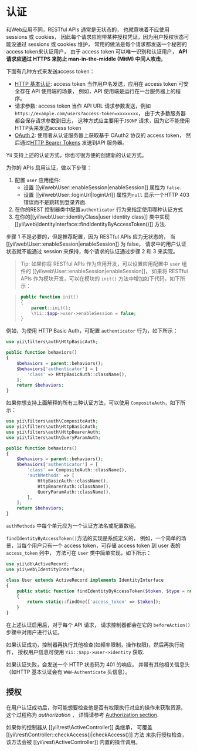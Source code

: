 认证
==============

和Web应用不同，RESTful APIs 通常是无状态的，
也就意味着不应使用 sessions 或 cookies，
因此每个请求应附带某种授权凭证，因为用户授权状态可能没通过 sessions 或 cookies 维护，
常用的做法是每个请求都发送一个秘密的 access token来认证用户，
由于 access token 可以唯一识别和认证用户，
**API 请求应通过 HTTPS 来防止 man-in-the-middle (MitM) 中间人攻击**。

下面有几种方式来发送access token：

* [HTTP 基本认证](http://en.wikipedia.org/wiki/Basic_access_authentication): access token
  当作用户名发送，应用在 access token 可安全存在 API 使用端的场景，
  例如，API 使用端是运行在一台服务器上的程序。
* 请求参数: access token 当作 API URL 请求参数发送，例如
  `https://example.com/users?access-token=xxxxxxxx`，
  由于大多数服务器都会保存请求参数到日志，
  这种方式应主要用于`JSONP` 请求，因为它不能使用HTTP头来发送access token 
* [OAuth 2](http://oauth.net/2/): 使用者从认证服务器上获取基于 OAuth2 协议的 access token，
  然后通过[HTTP Bearer Tokens](http://tools.ietf.org/html/rfc6750) 
  发送到API 服务器。

Yii 支持上述的认证方式，你也可很方便的创建新的认证方式。

为你的 APIs 启用认证，做以下步骤：

1. 配置 `user` 应用组件:
   - 设置 [[yii\web\User::enableSession|enableSession]] 属性为 `false`.
   - 设置 [[yii\web\User::loginUrl|loginUrl]] 属性为`null` 显示一个HTTP 403 错误而不是跳转到登录界面. 
2. 在你的REST 控制器类中配置`authenticator` 
   行为来指定使用哪种认证方式
3. 在你的[[yii\web\User::identityClass|user identity class]] 类中实现 [[yii\web\IdentityInterface::findIdentityByAccessToken()]] 方法.

步骤 1 不是必要的，但是推荐配置，因为 RESTful APIs 应为无状态的，
当 [[yii\web\User::enableSession|enableSession]] 为 false，
请求中的用户认证状态就不能通过 session 来保持，每个请求的认证通过步骤 2 和 3 来实现。

> Tip: 如果你将 RESTful APIs 作为应用开发，可以设置应用配置中 `user` 组件的
> [[yii\web\User::enableSession|enableSession]]，
> 如果将 RESTful APIs 作为模块开发，可以在模块的 `init()` 方法中增加如下代码，如下所示：

> ```php
> public function init()
> {
>     parent::init();
>     \Yii::$app->user->enableSession = false;
> }
> ```

例如，为使用 HTTP Basic Auth，可配置 `authenticator` 行为，如下所示：

```php
use yii\filters\auth\HttpBasicAuth;

public function behaviors()
{
    $behaviors = parent::behaviors();
    $behaviors['authenticator'] = [
        'class' => HttpBasicAuth::className(),
    ];
    return $behaviors;
}
```

如果你想支持上面解释的所有三种认证方法，可以使用 `CompositeAuth`，如下所示：

```php
use yii\filters\auth\CompositeAuth;
use yii\filters\auth\HttpBasicAuth;
use yii\filters\auth\HttpBearerAuth;
use yii\filters\auth\QueryParamAuth;

public function behaviors()
{
    $behaviors = parent::behaviors();
    $behaviors['authenticator'] = [
        'class' => CompositeAuth::className(),
        'authMethods' => [
            HttpBasicAuth::className(),
            HttpBearerAuth::className(),
            QueryParamAuth::className(),
        ],
    ];
    return $behaviors;
}
```

`authMethods` 中每个单元应为一个认证方法名或配置数组。


`findIdentityByAccessToken()`方法的实现是系统定义的，
例如，一个简单的场景，当每个用户只有一个 access token，可存储 access token 到 user 表的 `access_token` 列中，
方法可在 `User` 类中简单实现，如下所示：

```php
use yii\db\ActiveRecord;
use yii\web\IdentityInterface;

class User extends ActiveRecord implements IdentityInterface
{
    public static function findIdentityByAccessToken($token, $type = null)
    {
        return static::findOne(['access_token' => $token]);
    }
}
```

在上述认证启用后，对于每个 API 请求，
请求控制器都会在它的 `beforeAction()` 步骤中对用户进行认证。

如果认证成功，控制器再执行其他检查(如频率限制，操作权限)，然后再执行动作，
授权用户信息可使用 `Yii::$app->user->identity` 获取.

如果认证失败，会发送一个 HTTP 状态码为 401 的响应，
并带有其他相关信息头（如HTTP 基本认证会有 `WWW-Authenticate` 头信息）。


## 授权 <a name="authorization"></a>

在用户认证成功后，你可能想要检查他是否有权限执行对应的操作来获取资源，
这个过程称为 *authorization* ，
详情请参考 [Authorization section](security-authorization.md).

如果你的控制器从 [[yii\rest\ActiveController]] 类继承，
可覆盖 [[yii\rest\Controller::checkAccess()|checkAccess()]] 方法
来执行授权检查，该方法会被 [[yii\rest\ActiveController]] 内置的操作调用。
